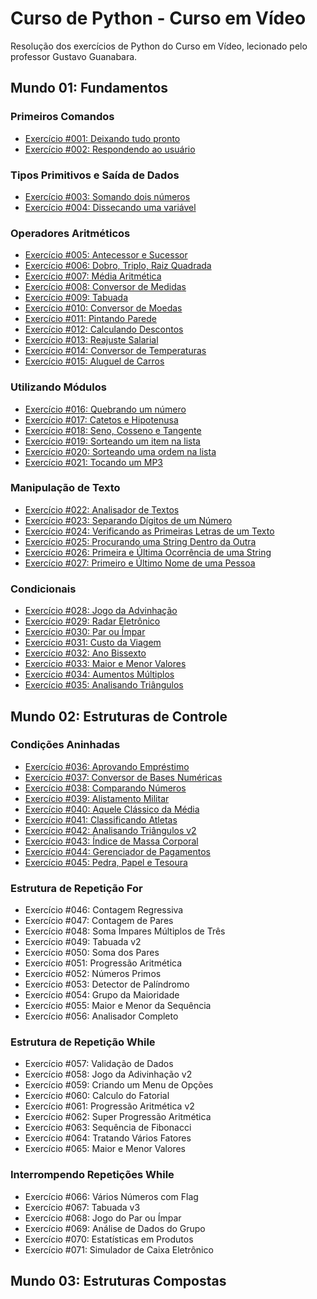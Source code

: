 # Curso de Python - Curso em Vídeo

Resolução dos exercícios de Python do Curso em Vídeo, lecionado pelo professor Gustavo Guanabara.

## Mundo 01: Fundamentos

### Primeiros Comandos

* [Exercício #001: Deixando tudo pronto](https://github.com/hyrtx/python-curso-em-video/blob/main/mundo_1/ex001.py)
* [Exercício #002: Respondendo ao usuário](https://github.com/hyrtx/python-curso-em-video/blob/main/mundo_1/ex002.py)

### Tipos Primitivos e Saída de Dados

* [Exercício #003: Somando dois números](https://github.com/hyrtx/python-curso-em-video/blob/main/mundo_1/ex003.py)
* [Exercício #004: Dissecando uma variável](https://github.com/hyrtx/python-curso-em-video/blob/main/mundo_1/ex004.py)

### Operadores Aritméticos

* [Exercício #005: Antecessor e Sucessor](https://github.com/hyrtx/python-curso-em-video/blob/main/mundo_1/ex005.py)
* [Exercício #006: Dobro, Triplo, Raiz Quadrada](https://github.com/hyrtx/python-curso-em-video/blob/main/mundo_1/ex006.py)
* [Exercício #007: Média Aritmética](https://github.com/hyrtx/python-curso-em-video/blob/main/mundo_1/ex007.py)
* [Exercício #008: Conversor de Medidas](https://github.com/hyrtx/python-curso-em-video/blob/main/mundo_1/ex008.py)
* [Exercício #009: Tabuada](https://github.com/hyrtx/python-curso-em-video/blob/main/mundo_1/ex009.py)
* [Exercício #010: Conversor de Moedas](https://github.com/hyrtx/python-curso-em-video/blob/main/mundo_1/ex010.py)
* [Exercício #011: Pintando Parede](https://github.com/hyrtx/python-curso-em-video/blob/main/mundo_1/ex011.py)
* [Exercício #012: Calculando Descontos](https://github.com/hyrtx/python-curso-em-video/blob/main/mundo_1/ex012.py)
* [Exercício #013: Reajuste Salarial](https://github.com/hyrtx/python-curso-em-video/blob/main/mundo_1/ex013.py)
* [Exercício #014: Conversor de Temperaturas](https://github.com/hyrtx/python-curso-em-video/blob/main/mundo_1/ex014.py)
* [Exercício #015: Aluguel de Carros](https://github.com/hyrtx/python-curso-em-video/blob/main/mundo_1/ex015.py)

### Utilizando Módulos

* [Exercício #016: Quebrando um número](https://github.com/hyrtx/python-curso-em-video/blob/main/mundo_1/ex016.py)
* [Exercício #017: Catetos e Hipotenusa](https://github.com/hyrtx/python-curso-em-video/blob/main/mundo_1/ex017.py)
* [Exercício #018: Seno, Cosseno e Tangente](https://github.com/hyrtx/python-curso-em-video/blob/main/mundo_1/ex018.py)
* [Exercício #019: Sorteando um item na lista](https://github.com/hyrtx/python-curso-em-video/blob/main/mundo_1/ex019.py)
* [Exercício #020: Sorteando uma ordem na lista](https://github.com/hyrtx/python-curso-em-video/blob/main/mundo_1/ex020.py)
* [Exercício #021: Tocando um MP3](https://github.com/hyrtx/python-curso-em-video/blob/main/mundo_1/ex021.py)

### Manipulação de Texto

* [Exercício #022: Analisador de Textos](https://github.com/hyrtx/python-curso-em-video/blob/main/mundo_1/ex022.py)
* [Exercício #023: Separando Dígitos de um Número](https://github.com/hyrtx/python-curso-em-video/blob/main/mundo_1/ex023.py)
* [Exercício #024: Verificando as Primeiras Letras de um Texto](https://github.com/hyrtx/python-curso-em-video/blob/main/mundo_1/ex024.py)
* [Exercício #025: Procurando uma String Dentro da Outra](https://github.com/hyrtx/python-curso-em-video/blob/main/mundo_1/ex025.py)
* [Exercício #026: Primeira e Última Ocorrência de uma String](https://github.com/hyrtx/python-curso-em-video/blob/main/mundo_1/ex026.py)
* [Exercício #027: Primeiro e Último Nome de uma Pessoa](https://github.com/hyrtx/python-curso-em-video/blob/main/mundo_1/ex027.py)

### Condicionais

* [Exercício #028: Jogo da Advinhação](https://github.com/hyrtx/python-curso-em-video/blob/main/mundo_1/ex028.py)
* [Exercício #029: Radar Eletrônico](https://github.com/hyrtx/python-curso-em-video/blob/main/mundo_1/ex029.py)
* [Exercício #030: Par ou Ímpar](https://github.com/hyrtx/python-curso-em-video/blob/main/mundo_1/ex030.py)
* [Exercício #031: Custo da Viagem](https://github.com/hyrtx/python-curso-em-video/blob/main/mundo_1/ex031.py)
* [Exercício #032: Ano Bissexto](https://github.com/hyrtx/python-curso-em-video/blob/main/mundo_1/ex032.py)
* [Exercício #033: Maior e Menor Valores](https://github.com/hyrtx/python-curso-em-video/blob/main/mundo_1/ex033.py)
* [Exercício #034: Aumentos Múltiplos](https://github.com/hyrtx/python-curso-em-video/blob/main/mundo_1/ex034.py)
* [Exercício #035: Analisando Triângulos](https://github.com/hyrtx/python-curso-em-video/blob/main/mundo_1/ex035.py)

## Mundo 02: Estruturas de Controle

### Condições Aninhadas

* [Exercício #036: Aprovando Empréstimo](https://github.com/hyrtx/python-curso-em-video/blob/main/mundo_2/ex036.py)
* [Exercício #037: Conversor de Bases Numéricas](https://github.com/hyrtx/python-curso-em-video/blob/main/mundo_2/ex037.py)
* [Exercício #038: Comparando Números](https://github.com/hyrtx/python-curso-em-video/blob/main/mundo_2/ex038.py)
* [Exercício #039: Alistamento Militar](https://github.com/hyrtx/python-curso-em-video/blob/main/mundo_2/ex039.py)
* [Exercício #040: Aquele Clássico da Média](https://github.com/hyrtx/python-curso-em-video/blob/main/mundo_2/ex040.py)
* [Exercício #041: Classificando Atletas](https://github.com/hyrtx/python-curso-em-video/blob/main/mundo_2/ex041.py)
* [Exercício #042: Analisando Triângulos v2](https://github.com/hyrtx/python-curso-em-video/blob/main/mundo_2/ex042.py)
* [Exercício #043: Índice de Massa Corporal](https://github.com/hyrtx/python-curso-em-video/blob/main/mundo_2/ex043.py)
* [Exercício #044: Gerenciador de Pagamentos](https://github.com/hyrtx/python-curso-em-video/blob/main/mundo_2/ex044.py)
* [Exercício #045: Pedra, Papel e Tesoura](https://github.com/hyrtx/python-curso-em-video/blob/main/mundo_2/ex045.py)

### Estrutura de Repetição For

* Exercício #046: Contagem Regressiva
* Exercício #047: Contagem de Pares
* Exercício #048: Soma Ímpares Múltiplos de Três
* Exercício #049: Tabuada v2
* Exercício #050: Soma dos Pares
* Exercício #051: Progressão Aritmética
* Exercício #052: Números Primos
* Exercício #053: Detector de Palíndromo
* Exercício #054: Grupo da Maioridade
* Exercício #055: Maior e Menor da Sequência
* Exercício #056: Analisador Completo

### Estrutura de Repetição While

* Exercício #057: Validação de Dados
* Exercício #058: Jogo da Adivinhação v2
* Exercício #059: Criando um Menu de Opções
* Exercício #060: Calculo do Fatorial
* Exercício #061: Progressão Aritmética v2
* Exercício #062: Super Progressão Aritmética
* Exercício #063: Sequência de Fibonacci
* Exercício #064: Tratando Vários Fatores
* Exercício #065: Maior e Menor Valores

### Interrompendo Repetições While

* Exercício #066: Vários Números com Flag
* Exercício #067: Tabuada v3
* Exercício #068: Jogo do Par ou Ímpar
* Exercício #069: Análise de Dados do Grupo
* Exercício #070: Estatísticas em Produtos
* Exercício #071: Simulador de Caixa Eletrônico

## Mundo 03: Estruturas Compostas